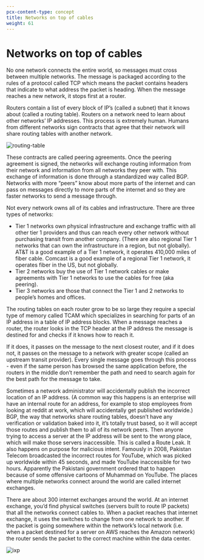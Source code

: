 ```yaml
---
pcx-content-type: concept
title: Networks on top of cables
weight: 61
---
```


# Networks on top of cables

No one network connects the entire world, so messages must cross between multiple networks. The message is packaged according to the rules of a protocol called TCP which means the packet contains headers that indicate to what address the packet is heading.
When the message reaches a new network, it stops first at a router.

Routers contain a list of every block of IP’s (called a subnet) that it knows about (called a routing table). Routers on a network need to learn about other networks’ IP addresses. This process is extremely human. Humans from different networks sign contracts that agree that their network will share routing tables with another network.

![routing-table](/fundamentals/internet/static/routingtable.jpg)

These contracts are called peering agreements. Once the peering agreement is signed, the networks will exchange routing information from their network and information from all networks they peer with. This exchange of information is done through a standardized way called BGP. Networks with more “peers” know about more parts of the internet and can pass on messages directly to more parts of the internet and so they are faster networks to send a message through.

Not every network owns all of its cables and infrastructure. There are three types of networks:

*   Tier 1 networks own physical infrastructure and exchange traffic with all other tier 1 providers and thus can reach every other network without purchasing transit from another company. (There are also regional Tier 1 networks that can own the infrastructure in a region, but not globally). AT\&T is a good example of a Tier 1 network, it operates 410,000 miles of fiber cable. Comcast is a good example of a regional Tier 1 network, it operates fiber in the US, but not globally.
*   Tier 2 networks buy the use of Tier 1 network cables or make agreements with Tier 1 networks to use the cables for free (aka peering).
*   Tier 3 networks are those that connect the Tier 1 and 2 networks to people’s homes and offices.

The routing tables on each router grow to be so large they require a special type of memory called TCAM which specializes in searching for parts of an IP address in a table of IP address blocks. When a message reaches a router, the router looks in the TCP header at the IP address the message is destined for and checks if it knows how to reach it.

If it does, it passes on the message to the next closest router, and if it does not, it passes on the message to a network with greater scope (called an upstream transit provider). Every single message goes through this process - even if the same person has browsed the same application before, the routers in the middle don’t remember the path and need to search again for the best path for the message to take.

Sometimes a network administrator will accidentally publish the incorrect location of an IP address. (A common way this happens is an enterprise will have an internal route for an address, for example to stop employees from looking at reddit at work, which will accidentally get published worldwide.) BGP, the way that networks share routing tables, doesn’t have any verification or validation baked into it, it’s totally trust based, so it will accept those routes and publish them to all of its network peers.
Then anyone trying to access a server at the IP address will be sent to the wrong place, which will make those servers inaccessible. This is called a Route Leak. It also happens on purpose for malicious intent. Famously in 2008, Pakistan Telecom broadcasted the incorrect routes for YouTube, which was picked up worldwide within 45 seconds, and made YouTube inaccessible for two hours. Apparently the Pakistani government ordered that to happen because of some offensive cartoons of Muhammad on YouTube.
The places where multiple networks connect around the world are called internet exchanges.

There are about 300 internet exchanges around the world. At an internet exchange, you’d find physical switches (servers built to route IP packets) that all the networks connect cables to. When a packet reaches that internet exchange, it uses the switches to change from one network to another. If the packet is going somewhere within the network’s local network (i.e. when a packet destined for a server on AWS reaches the Amazon network) the router sends the packet to the correct machine within the data center.

![ixp](/fundamentals/internet/static/ixp.jpg)
